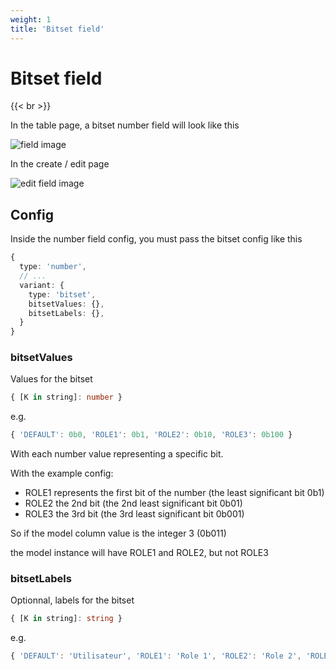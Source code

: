```yaml
---
weight: 1
title: 'Bitset field'
---
```


# Bitset field

{{< br >}}

In the table page, a bitset number field will look like this

![field image](/adomin/images/models/table_bitset.png)

In the create / edit page

![edit field image](/adomin/images/models/bitset.png)

## Config

Inside the number field config, you must pass the bitset config like this

```ts
{
  type: 'number',
  // ...
  variant: {
    type: 'bitset',
    bitsetValues: {},
    bitsetLabels: {},
  }
}
```

### bitsetValues

Values for the bitset

```ts
{ [K in string]: number }
```

e.g.

```ts
{ 'DEFAULT': 0b0, 'ROLE1': 0b1, 'ROLE2': 0b10, 'ROLE3': 0b100 }
```

With each number value representing a specific bit.

With the example config:

- ROLE1 represents the first bit of the number (the least significant bit 0b1)
- ROLE2 the 2nd bit (the 2nd least significant bit 0b01)
- ROLE3 the 3rd bit (the 3rd least significant bit 0b001)

So if the model column value is the integer 3 (0b011)

the model instance will have ROLE1 and ROLE2, but not ROLE3

### bitsetLabels

Optionnal, labels for the bitset

```ts
{ [K in string]: string }
```

e.g.

```ts
{ 'DEFAULT': 'Utilisateur', 'ROLE1': 'Role 1', 'ROLE2': 'Role 2', 'ROLE3': 'Role 3' }
```
